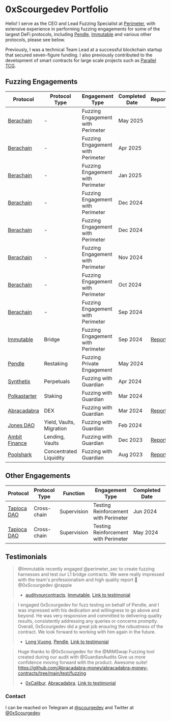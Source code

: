 # 0xScourgedev Portfolio

Hello! I serve as the CEO and Lead Fuzzing Specialist at [Perimeter](https://perimetersec.io), with extensive experience in performing fuzzing engagements for some of the largest DeFi protocols, including [Pendle](https://www.pendle.finance), [Immutable](https://www.immutable.com) and various other protocols, please see below.

Previously, I was a technical Team Lead at a successful blockchain startup that secured seven-figure funding. I also previously contributed to the development of smart contracts for large scale projects such as [Parallel TCG](https://parallel.life).

## Fuzzing Engagements

| Protocol                                  | Protocol Type            | Engagement Type                   | Completed Date | Report                                                                                          | Code |
| ----------------------------------------- | ------------------------ | --------------------------------- | -------------- | ----------------------------------------------------------------------------------------------- | ---- |
| [Berachain](https://www.berachain.com)    | -                        | Fuzzing Engagement with Perimeter | May 2025       |                                                                                                 |      |
| [Berachain](https://www.berachain.com)    | -                        | Fuzzing Engagement with Perimeter | Apr 2025       |                                                                                                 |      |
| [Berachain](https://www.berachain.com)    | -                        | Fuzzing Engagement with Perimeter | Jan 2025       |                                                                                                 |      |
| [Berachain](https://www.berachain.com)    | -                        | Fuzzing Engagement with Perimeter | Dec 2024       |                                                                                                 |      |
| [Berachain](https://www.berachain.com)    | -                        | Fuzzing Engagement with Perimeter | Dec 2024       |                                                                                                 |      |
| [Berachain](https://www.berachain.com)    | -                        | Fuzzing Engagement with Perimeter | Nov 2024       |                                                                                                 |      |
| [Berachain](https://www.berachain.com)    | -                        | Fuzzing Engagement with Perimeter | Oct 2024       |                                                                                                 |      |
| [Berachain](https://www.berachain.com)    | -                        | Fuzzing Engagement with Perimeter | Sep 2024       |                                                                                                 |      |
| [Immutable](https://www.immutable.com)    | Bridge                   | Fuzzing Engagement with Perimeter | Sep 2024       | [Report](https://github.com/ljz3/portfolio/blob/main/perimeter/Immutable_zkEVM_Bridge_Fuzzing_Report.pdf)| [Code](https://github.com/perimetersec/zkevm-bridge-contracts-fuzz/tree/main/test/fuzzing)|
| [Pendle](https://www.pendle.finance)      | Restaking                | Fuzzing Private Engagement        | May 2024       |                                                                                                 |      |
| [Synthetix](https://synthetix.io)         | Perpetuals               | Fuzzing with Guardian             | Apr 2024       |                                                                                                 |      |
| [Polkastarter](https://polkastarter.com)  | Staking                  | Fuzzing with Guardian             | Mar 2024       |                                                                                                 |      |
| [Abracadabra](https://abracadabra.money/) | DEX                      | Fuzzing with Guardian             | Mar 2024       | [Report](https://github.com/ljz3/portfolio/blob/main/guardian-audits/2024-03-21_MIMSwap.pdf)    | [Code](https://github.com/ljz3/abracadabra-money-contracts-fuzz-public/tree/main/src/fuzzing) |
| [Jones DAO](https://www.jonesdao.io)      | Yield, Vaults, Migration | Fuzzing with Guardian             | Feb 2024       |                                                                                                 |      |
| [Ambit Finance](https://ambit.finance/)   | Lending, Vaults          | Fuzzing with Guardian             | Dec 2023       | [Report](https://github.com/ljz3/portfolio/blob/main/guardian-audits/2023-12-06_Ambit.pdf)      |      |
| [Poolshark](https://www.poolshark.fi/)    | Concentrated Liquidity   | Fuzzing with Guardian             | Aug 2023       | [Report](https://github.com/ljz3/portfolio/blob/main/guardian-audits/Poolshark_Limit_Audit.pdf) |      |

## Other Engagements

| Protocol                                  | Protocol Type            | Function    | Engagement Type                      | Completed Date | Report | Code |
| ----------------------------------------- | ------------------------ | ----------- | ------------------------------------ | -------------- | ------ | ---- |
| [Tapioca DAO](https://www.tapioca.xyz)    | Cross-chain              | Supervision | Testing Reinforcement with Perimeter | Jun 2024       |        |      |
| [Tapioca DAO](https://www.tapioca.xyz)    | Cross-chain              | Supervision | Testing Reinforcement with Perimeter | May 2024       |        |      |

## Testimonials

> @Immutable recently engaged @perimeter_sec to create fuzzing harnesses and test our L1 bridge contracts. We were really impressed with the team's professionalism and high quality report 🙏 @0xScourgedev @rappie
> - [audityourcontracts](https://x.com/AuditUrContract), [Immutable](https://www.immutable.com), [Link to testimonial](https://x.com/AuditUrContract/status/1844180704483213505)

> I engaged 0xScourgedev for fuzz testing on behalf of Pendle, and I was impressed with his dedication and willingness to go above and beyond. He was very responsive and committed to delivering quality results, consistently addressing any queries or concerns promptly. Overall, 0xScourgedev did a great job ensuring the robustness of the contract. We look forward to working with him again in the future.
> - [Long Vuong](https://x.com/unclegrandpa925), [Pendle](https://www.pendle.finance), [Link to testimonial](https://x.com/0xScourgedev/status/1801298332947517713)


> Huge thanks to @0xScourgedev for the @MIMSwap Fuzzing tool created during our audit with @GuardianAudits
> Give us more confidence moving forward with the product. Awesome suite!
> https://github.com/Abracadabra-money/abracadabra-money-contracts/tree/main/test/fuzzing
> - [0xCalibur](https://x.com/0xCaliburSpell), [Abracadabra](https://abracadabra.money), [Link to testimonial](https://x.com/0xCaliburSpell/status/1778784355470496000)

### Contact

I can be reached on Telegram at [@scourgedev](https://t.me/scourgedev) and Twitter at [@0xScourgedev](https://twitter.com/0xscourgedev)